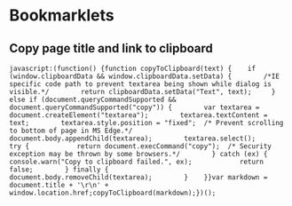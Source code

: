 # Bookmarklets

## Copy page title and link to clipboard

` javascript:(function() {function copyToClipboard(text) {    if (window.clipboardData && window.clipboardData.setData) {        /*IE specific code path to prevent textarea being shown while dialog is visible.*/        return clipboardData.setData("Text", text);     } else if (document.queryCommandSupported && document.queryCommandSupported("copy")) {        var textarea = document.createElement("textarea");        textarea.textContent = text;        textarea.style.position = "fixed";  /* Prevent scrolling to bottom of page in MS Edge.*/        document.body.appendChild(textarea);        textarea.select();        try {            return document.execCommand("copy");  /* Security exception may be thrown by some browsers.*/        } catch (ex) {            console.warn("Copy to clipboard failed.", ex);            return false;        } finally {            document.body.removeChild(textarea);        }    }}var markdown = document.title + '\r\n' + window.location.href;copyToClipboard(markdown);})(); `
